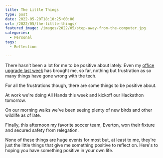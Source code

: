 ```yaml
---
title: The Little Things
type: post
date: 2022-05-20T18:10:25+00:00
url: /2022/05/the-little-things/
featured_image: /images/2022/05/step-away-from-the-computer.jpg
categories:
  - Personal
tags:
  - Reflection

---
```

There hasn't been a lot for me to be positive about lately. Even my [office upgrade last week][1] has brought me, so far, nothing but frustration as so many things have gone wrong with the tech.

For all the frustrations though, there are some things to be positive about.

At work we're doing All Hands this week and kickoff our Hackathon tomorrow.

On our morning walks we've been seeing plenty of new birds and other wildlife as of late.

Finally, this afternoon my favorite soccer team, Everton, won their fixture and secured safety from relegation.

None of these things are huge events for most but, at least to me, they're just the little things that give me something positive to reflect on. Here's to hoping you have something positive in your own life.

 [1]: /2022/05/upgrading-my-home-office-studio/